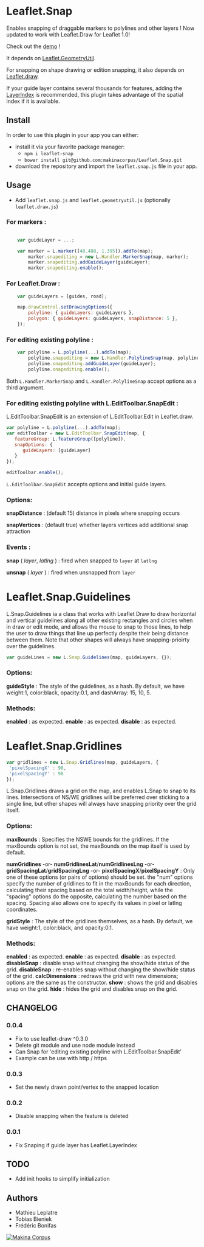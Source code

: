 Leaflet.Snap
============

Enables snapping of draggable markers to polylines and other layers ! Now updated to work with Leaflet.Draw for Leaflet 1.0!

Check out the [demo](http://makinacorpus.github.com/Leaflet.Snap/) !


It depends on [Leaflet.GeometryUtil](https://github.com/makinacorpus/Leaflet.GeometryUtil).

For snapping on shape drawing or edition snapping, it also depends on [Leaflet.draw](https://github.com/Leaflet/Leaflet.draw).

If your guide layer contains several thousands for features, adding the [LayerIndex](https://github.com/makinacorpus/Leaflet.LayerIndex) is recommended, this plugin takes advantage of the spatial index if it is available.

Install
-----
In order to use this plugin in your app you can either:
* install it via your favorite package manager:
    * `npm i leaflet-snap`
    * `bower install git@github.com:makinacorpus/Leaflet.Snap.git`
* download the repository and import the `leaflet.snap.js` file in your app.

Usage
-----

* Add `leaflet.snap.js` and `leaflet.geometryutil.js` (optionally `leaflet.draw.js`)

### For markers :

```javascript

    var guideLayer = ...;

    var marker = L.marker([48.488, 1.395]).addTo(map);
        marker.snapediting = new L.Handler.MarkerSnap(map, marker);
        marker.snapediting.addGuideLayer(guideLayer);
        marker.snapediting.enable();
```

### For Leaflet.Draw :

```javascript
    var guideLayers = [guides, road];

    map.drawControl.setDrawingOptions({
        polyline: { guideLayers: guideLayers },
        polygon: { guideLayers: guideLayers, snapDistance: 5 },
    });
```

### For editing existing polyline :

```javascript
    var polyline = L.polyline(...).addTo(map);
        polyline.snapediting = new L.Handler.PolylineSnap(map, polyline);
        polyline.snapediting.addGuideLayer(guideLayer);
        polyline.snapediting.enable();
```

Both `L.Handler.MarkerSnap` and `L.Handler.PolylineSnap` accept options as a third
argument.

### For editing existing polyline with L.EditToolbar.SnapEdit :

L.EditToolbar.SnapEdit is an extension of L.EditToolbar.Edit in Leaflet.draw.

```javascript
var polyline = L.polyline(...).addTo(map);
var editToolbar = new L.EditToolbar.SnapEdit(map, {
   featureGroup: L.featureGroup([polyline]),
   snapOptions: {
      guideLayers: [guideLayer]
   }
});

editToolbar.enable();
```

`L.EditToolbar.SnapEdit` accepts options and initial guide layers.  

### Options:

**snapDistance** : (default 15) distance in pixels where snapping occurs

**snapVertices** : (default true) whether layers vertices add additional snap attraction

### Events :

**snap** ( _layer_, _latlng_ ) : fired when snapped to ``layer`` at ``latlng``

**unsnap** ( _layer_ ) : fired when unsnapped from ``layer``


Leaflet.Snap.Guidelines
============

L.Snap.Guidelines ia a class that works with Leaflet Draw to draw horizontal and vertical guidelines along all other existing rectangles and circles when in draw or edit mode, and allows the mouse to snap to those lines, to help the user to draw things that line up perfectly despite their being distance between them. Note that other shapes will always have snapping-prioirty over the guidelines.

```javascript
var guideLines = new L.Snap.Guidelines(map, guideLayers, {});
```

### Options:

**guideStyle** : The style of the guidelines, as a hash. By default, we have weight:1, color:black, opacity:0.1, and dashArray: 15, 10, 5.
    
### Methods:

**enabled** : as expected.
**enable** :  as expected.
**disable** :  as expected.


Leaflet.Snap.Gridlines
============

```javascript
var gridlines = new L.Snap.Gridlines(map, guideLayers, {
 'pixelSpacingX' : 98,
 'pixelSpacingY' : 98
});
```
    
L.Snap.Gridlines draws a grid on the map, and enables L.Snap to snap to its lines. Intersections of NS/WE gridlines will be preferred over sticking to a single line, but other shapes will always have snapping priority over the grid itself. 

### Options:
            
**maxBounds** : Specifies the NSWE bounds for the gridlines. If the maxBounds option is not set, the maxBounds on the map itself is used by default.

**numGridlines** -or- **numGridlinesLat**/**numGridlinesLng** -or- **gridSpacingLat**/**gridSpacingLng** -or- **pixelSpacingX**/**pixelSpacingY** : Only one of these options (or pairs of options) should be set. the "num" options specify the number of gridlines to fit in the maxBounds for each direction, calculating their spacing based on the total width/height, while the "spacing" options do the opposite, calculating the number based on the spacing. Spacing also allows one to specify its values in pixel or latlng coordinates.
    
**gridStyle** : The style of the gridlines themselves, as a hash. By default, we have weight:1, color:black, and opacity:0.1.
    
### Methods:

**enabled** : as expected.
**enable** :  as expected.
**disable** :  as expected.
**disableSnap** : disable snap without changing the show/hide status of the grid.
**disableSnap** : re-enables snap without changing the show/hide status of the grid.
**calcDimensions** : redraws the grid with new dimensions; options are the same as the constructor.
**show** : shows the grid and disables snap on the grid.
**hide** : hides the grid and disables snap on the grid.

CHANGELOG
---------

### 0.0.4

* Fix to use leaflet-draw ^0.3.0
* Delete git module and use node module instead
* Can Snap for 'editing existing polyline with L.EditToolbar.SnapEdit' 
* Example can be use with http / https

### 0.0.3

* Set the newly drawn point/vertex to the snapped location

### 0.0.2

* Disable snapping when the feature is deleted

### 0.0.1

* Fix Snaping if guide layer has Leaflet.LayerIndex


TODO
----

* Add init hooks to simplify initialization

Authors
-------

* Mathieu Leplatre
* Tobias Bieniek
* Frédéric Bonifas

[![Makina Corpus](http://depot.makina-corpus.org/public/logo.gif)](http://makinacorpus.com)
